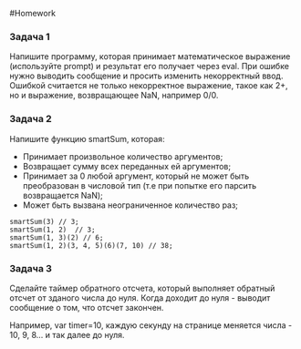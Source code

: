 #Homework 

### Задача 1 

Напишите программу, которая принимает математическое выражение (используйте prompt) и результат его получает через eval.
При ошибке нужно выводить сообщение и просить изменить некорректный ввод.
Ошибкой считается не только некорректное выражение, такое как 2+, но и выражение, возвращающее NaN, например 0/0.

### Задача 2  

Напишите функцию smartSum, которая: 
* Принимает произвольное количество аргументов; 
* Возвращает сумму всех переданных ей аргументов; 
* Принимает за 0 любой аргумент, который не может быть преобразован в числовой тип (т.е при попытке его парсить возвращается NaN); 
* Может быть вызвана неограниченное количество раз;
```
smartSum(3) // 3; 
smartSum(1, 2)  // 3;
smartSum(1, 3)(2) // 6; 
smartSum(1, 2)(3, 4, 5)(6)(7, 10) // 38; 
``` 

### Задача 3 

Сделайте таймер обратного отсчета, который выполняет обратный отсчет от зданого числа до нуля. 
Когда доходит до нуля - выводит сообщение о том, что отсчет закончен.

Например, var timer=10, каждую секунду на странице меняется числа - 10, 9, 8... и так далее до нуля.
